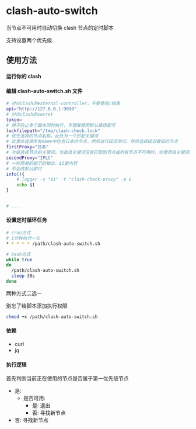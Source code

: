 # clash-auto-switch

当节点不可用时自动切换 clash 节点的定时脚本

支持设置两个优先级

## 使用方法

#### 运行你的 clash

#### 编辑 clash-auto-switch.sh 文件

```bash
# 对应clash的external-controller，不要使用/结尾
api="http://127.0.0.1:9090"
# 对应clash的secret
token=
# 用于防止多个脚本同时执行，不理解使用默认路径即可
lockfilepath="/tmp/clash-check.lock"
# 优先选择的节点名称，此处为一个匹配关键词
# 这里会选择所有name中包含日本的节点，然后进行延迟测试，然后选择延迟最低的节点
firstProxy="日本"
# 次级选择节点的关键词，当首选关键词没有匹配到节点或所有节点不可用时，会使用该关键词再次匹配选择
secondProxy="IPLC"
# 一些简单的提示的输出，$1是内容
# 不会改默认即可
info(){
	# logger -s "$1" -t "clash-check-proxy" -p 6
	echo $1
}


# ....
```

#### 设置定时循环任务

```bash
# cron方式
# 1分钟执行一次
* * * * * /path/clash-auto-switch.sh
```

```bash
# bash方式
while true
do
  /path/clash-auto-switch.sh
  sleep 30s
done
```

两种方式二选一

别忘了给脚本添加执行权限

```bash
chmod +x /path/clash-auto-switch.sh
```

#### 依赖

- curl
- jq

#### 执行逻辑

首先判断当前正在使用的节点是否属于第一优先级节点

- 是:
  - 是否可用:
    - 是: 退出
    - 否: 寻找新节点
- 否: 寻找新节点
